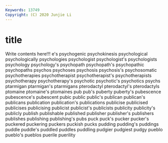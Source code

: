 ```yaml
---
Keywords: 13749
Copyright: (C) 2020 Junjie Li
---
```


# title

Write contents here!!!
e's 
psychogenic 
psychokinesis 
psychological 
psychologically 
psychologies 
psychologist 
psychologist's 
psychologists
psychology 
psychology's 
psychopath 
psychopath's 
psychopathic 
psychopaths 
psychos 
psychoses 
psychosis 
psychosis's
psychosomatic 
psychotherapies 
psychotherapist 
psychotherapist's 
psychotherapists 
psychotherapy 
psychotherapy's 
psychotic 
psychotic's 
psychotics
psychs 
ptarmigan 
ptarmigan's 
ptarmigans 
pterodactyl 
pterodactyl's 
pterodactyls 
ptomaine 
ptomaine's 
ptomaines
pub 
pub's 
puberty 
puberty's 
pubescence 
pubescence's 
pubescent 
pubic 
public 
public's
publican 
publican's 
publicans 
publication 
publication's 
publications 
publicise 
publicised 
publicises 
publicising
publicist 
publicist's 
publicists 
publicity 
publicity's 
publicly 
publish 
publishable 
published 
publisher
publisher's 
publishers 
publishes 
publishing 
publishing's 
pubs 
puck 
puck's 
pucker 
pucker's
puckered 
puckering 
puckers 
puckish 
pucks 
pudding 
pudding's 
puddings 
puddle 
puddle's
puddled 
puddles 
puddling 
pudgier 
pudgiest 
pudgy 
pueblo 
pueblo's 
pueblos 
puerile
puerility 
